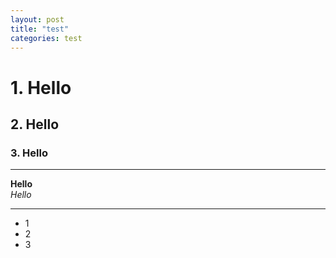 ```yaml
---
layout: post
title: "test"
categories: test
---
```


<!-- Headers -->

# 1. Hello

## 2. Hello

### 3. Hello

---

<!-- Fonts -->

**Hello**  
*Hello*

---

<!-- Bullet points -->

- 1
- 2
- 3
